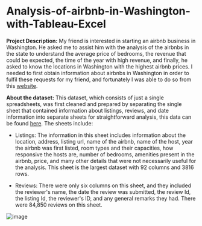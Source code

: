 # Analysis-of-airbnb-in-Washington-with-Tableau-Excel

**Project Description:** My friend is interested in starting an airbnb business in Washington. He asked me to assist him with the analysis of the airbnbs in the state to understand the average price of bedrooms, the revenue that could be expected, the time of the year with high revenue, and finally, he asked to know the locations in Washington with the highest airbnb prices. I needed to first obtain information about airbnbs in Washington in order to fulfil these requests for my friend, and fortunately I was able to do so from this [website](http://insideairbnb.com/get-the-data/). 

**About the dataset:** This dataset, which consists of just a single spreadsheets, was first cleaned and prepared by separating the single sheet that contained information about listings, reviews, and date information into separate sheets for straightforward analysis, this data can be found [here](https://www.kaggle.com/datasets/alexanderfreberg/airbnb-listings-2016-dataset). The sheets include:

- Listings: The information in this sheet includes information about the location, address, listing url, name of the airbnb, name of the host, year the airbnb was first listed, room types and their capacities, how responsive the hosts are, number of bedrooms, amenities present in the airbnb, price, and many other details that were not necessarily useful for the analysis. This sheet is the largest dataset with 92 columns and 3816 rows. 

- Reviews: There were only six columns on this sheet, and they included the reviewer's name, the date the review was submitted, the review Id, the listing Id, the reviewer's ID, and any general remarks they had. There were 84,850 reviews on this sheet.

![image](https://user-images.githubusercontent.com/91364462/218611011-fdf07731-8ba0-4bbb-89ed-434633fa7135.png)
